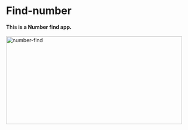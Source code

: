 # Find-number
<b>This is a Number find app.</b>
<br><br>
<img src="https://github.com/shzehra93/Find-number/assets/126316477/0dbd804d-b8d0-4d4a-a9ab-c4904aaf1fca" alt="number-find" width="480" height="240">
